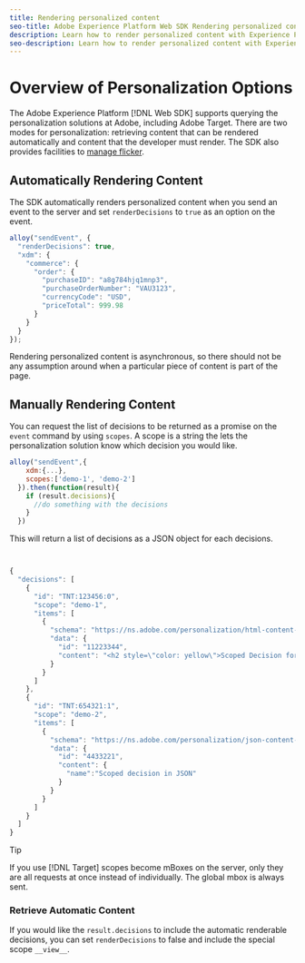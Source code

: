 ```yaml
---
title: Rendering personalized content
seo-title: Adobe Experience Platform Web SDK Rendering personalized content
description: Learn how to render personalized content with Experience Platform Web SDK
seo-description: Learn how to render personalized content with Experience Platform Web SDK
---
```


# Overview of Personalization Options

The Adobe Experience Platform [!DNL Web SDK] supports querying the personalization solutions at Adobe, including Adobe Target. There are two modes for personalization: retrieving content that can be rendered automatically and content that the developer must render. The SDK also provides facilities to [manage flicker](../../edge/solution-specific/target/flicker-management.md).

## Automatically Rendering Content

The SDK automatically renders personalized content when you send an event to the server and set `renderDecisions` to `true` as an option on the event.

```javascript
alloy("sendEvent", {
  "renderDecisions": true,
  "xdm": {
    "commerce": {
      "order": {
        "purchaseID": "a8g784hjq1mnp3",
        "purchaseOrderNumber": "VAU3123",
        "currencyCode": "USD",
        "priceTotal": 999.98
      }
    }
  }
});
```

Rendering personalized content is asynchronous, so there should not be any assumption around when a particular piece of content is part of the page.

## Manually Rendering Content

You can request the list of decisions to be returned as a promise on the `event` command by using `scopes`. A scope is a string the lets the personalization solution know which decision you would like.

```javascript
alloy("sendEvent",{
    xdm:{...},
    scopes:['demo-1', 'demo-2']
  }).then(function(result){
    if (result.decisions){
      //do something with the decisions
    }
  })
```

This will return a list of decisions as a JSON object for each decisions.

```javascript


{
  "decisions": [
    {
      "id": "TNT:123456:0",
      "scope": "demo-1",
      "items": [
        {
          "schema": "https://ns.adobe.com/personalization/html-content-item",
          "data": {
            "id": "11223344",
            "content": "<h2 style=\"color: yellow\">Scoped Decision for location \"alloy-location-1\"</h2>"
          }
        }
      ]
    },
    {
      "id": "TNT:654321:1",
      "scope": "demo-2",
      "items": [
        {
          "schema": "https://ns.adobe.com/personalization/json-content-item",
          "data": {
            "id": "4433221",
            "content": {
              "name":"Scoped decision in JSON"
            }
          }
        }
      ]
    }
  ]
}

```

>[!TIP]
>
> If you use [!DNL Target] scopes become mBoxes on the server, only they are all requests at once instead of individually. The global mbox is always sent.

### Retrieve Automatic Content

If you would like the `result.decisions` to include the automatic renderable decisions, you can set `renderDecisions` to false and include the special scope `__view__`.
